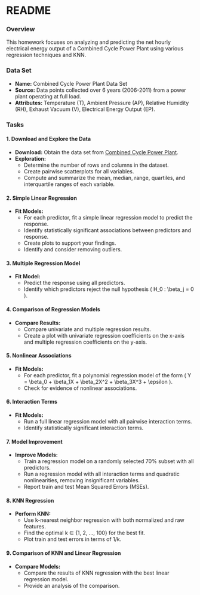 # README

### Overview
This homework focuses on analyzing and predicting the net hourly electrical energy output of a Combined Cycle Power Plant using various regression techniques and KNN.

### Data Set
- **Name:** Combined Cycle Power Plant Data Set
- **Source:** Data points collected over 6 years (2006-2011) from a power plant operating at full load.
- **Attributes:** Temperature (T), Ambient Pressure (AP), Relative Humidity (RH), Exhaust Vacuum (V), Electrical Energy Output (EP).

### Tasks

#### 1. Download and Explore the Data
- **Download:** Obtain the data set from [Combined Cycle Power Plant](https://archive.ics.uci.edu/ml/datasets/Combined+Cycle+Power+Plant).
- **Exploration:**
  - Determine the number of rows and columns in the dataset.
  - Create pairwise scatterplots for all variables.
  - Compute and summarize the mean, median, range, quartiles, and interquartile ranges of each variable.

#### 2. Simple Linear Regression
- **Fit Models:**
  - For each predictor, fit a simple linear regression model to predict the response.
  - Identify statistically significant associations between predictors and response.
  - Create plots to support your findings.
  - Identify and consider removing outliers.

#### 3. Multiple Regression Model
- **Fit Model:**
  - Predict the response using all predictors.
  - Identify which predictors reject the null hypothesis \( H_0 : \beta_j = 0 \).

#### 4. Comparison of Regression Models
- **Compare Results:**
  - Compare univariate and multiple regression results.
  - Create a plot with univariate regression coefficients on the x-axis and multiple regression coefficients on the y-axis.

#### 5. Nonlinear Associations
- **Fit Models:**
  - For each predictor, fit a polynomial regression model of the form \( Y = \beta_0 + \beta_1X + \beta_2X^2 + \beta_3X^3 + \epsilon \).
  - Check for evidence of nonlinear associations.

#### 6. Interaction Terms
- **Fit Models:**
  - Run a full linear regression model with all pairwise interaction terms.
  - Identify statistically significant interaction terms.

#### 7. Model Improvement
- **Improve Models:**
  - Train a regression model on a randomly selected 70% subset with all predictors.
  - Run a regression model with all interaction terms and quadratic nonlinearities, removing insignificant variables.
  - Report train and test Mean Squared Errors (MSEs).

#### 8. KNN Regression
- **Perform KNN:**
  - Use k-nearest neighbor regression with both normalized and raw features.
  - Find the optimal k ∈ {1, 2, ..., 100} for the best fit.
  - Plot train and test errors in terms of 1/k.

#### 9. Comparison of KNN and Linear Regression
- **Compare Models:**
  - Compare the results of KNN regression with the best linear regression model.
  - Provide an analysis of the comparison.